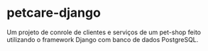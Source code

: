 # petcare-django
Um projeto de conrole de clientes e serviços de um pet-shop feito utilizando o framework Django com banco de dados PostgreSQL.
